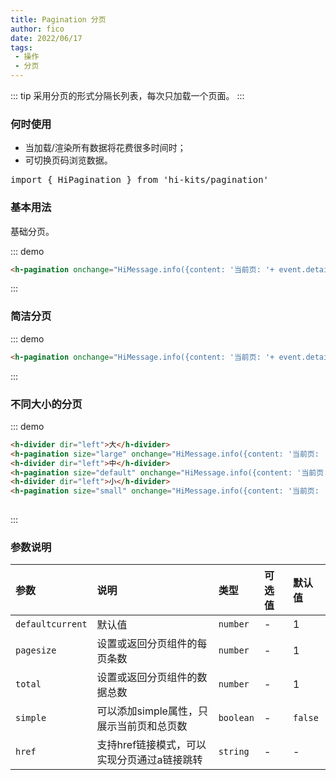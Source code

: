 ```yaml
---
title: Pagination 分页
author: fico
date: 2022/06/17
tags:
 - 操作
 - 分页
---
```

::: tip
采用分页的形式分隔长列表，每次只加载一个页面。
:::
### 何时使用
- 当加载/渲染所有数据将花费很多时间时；
- 可切换页码浏览数据。
<pre class="language-ts">
import { HiPagination } from 'hi-kits/pagination'
</pre>
### 基本用法

基础分页。


::: demo
```html
<h-pagination onchange="HiMessage.info({content: '当前页: '+ event.detail.current, duration: 1000})" pagesize="3" total="50"></h-pagination>

```
:::

### 简洁分页

::: demo
```html
<h-pagination onchange="HiMessage.info({content: '当前页: '+ event.detail.current, duration: 1000})" simple="true" pagesize="3" total="50"></h-pagination>

```
:::

### 不同大小的分页

::: demo
```html
<h-divider dir="left">大</h-divider>
<h-pagination size="large" onchange="HiMessage.info({content: '当前页: '+ event.detail.current, duration: 1000})" pagesize="3" total="50"></h-pagination>
<h-divider dir="left">中</h-divider>
<h-pagination size="default" onchange="HiMessage.info({content: '当前页: '+ event.detail.current, duration: 1000})" pagesize="3" total="50"></h-pagination>
<h-divider dir="left">小</h-divider>
<h-pagination size="small" onchange="HiMessage.info({content: '当前页: '+ event.detail.current, duration: 1000})" pagesize="3" total="50"></h-pagination>
                        
```
:::
### 参数说明

|参数|说明|类型|可选值|默认值
|:--|:--|:--|:-----|:---
|`defaultcurrent`|默认值	|`number`| - | 1
|`pagesize`|设置或返回分页组件的每页条数	|`number`| - | 1
|`total`|设置或返回分页组件的数据总数	|`number`| - | 1
|`simple`|可以添加simple属性，只展示当前页和总页数	|`boolean`| - | `false`
|`href`|支持href链接模式，可以实现分页通过a链接跳转	|`string`| - | -

